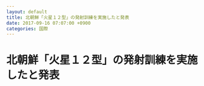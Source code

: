 ```yaml
---
layout: default
title: 北朝鮮「火星１２型」の発射訓練を実施したと発表
date: 2017-09-16 07:07:00 +0900
categories: 国際
---
```


# 北朝鮮「火星１２型」の発射訓練を実施したと発表

